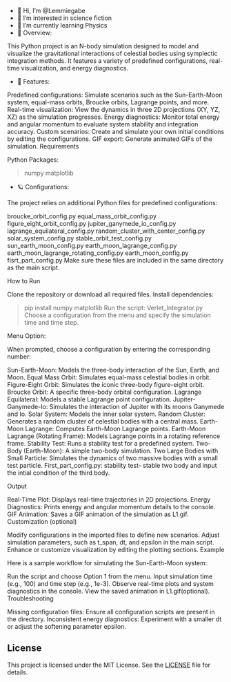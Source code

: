 - 👋 Hi, I’m @Lemmiegabe
- 👀 I’m interested in science fiction
- 🌱 I’m currently learning Physics
- 🔎 Overview: 	

This Python project is an N-body simulation designed to model and visualize the gravitational interactions of celestial bodies using symplectic integration methods. It features a variety of predefined configurations, real-time visualization, and energy diagnostics.

- 👀 Features:

Predefined configurations: Simulate scenarios such as the Sun-Earth-Moon system, equal-mass orbits, Broucke orbits, Lagrange points, and more.
Real-time visualization: View the dynamics in three 2D projections (XY, YZ, XZ) as the simulation progresses.
Energy diagnostics: Monitor total energy and angular momentum to evaluate system stability and integration accuracy.
Custom scenarios: Create and simulate your own initial conditions by editing the configurations.
GIF export: Generate animated GIFs of the simulation.
Requirements

Python Packages:
> numpy
> matplotlib
- 🪐 Configurations:
  
The project relies on additional Python files for predefined configurations:

broucke_orbit_config.py
equal_mass_orbit_config.py
figure_eight_orbit_config.py
jupiter_ganymede_io_config.py
lagrange_equilateral_config.py
random_cluster_with_center_config.py
solar_system_config.py
stable_orbit_test_config.py
sun_earth_moon_config.py
earth_moon_lagrange_config.py
earth_moon_lagrange_rotating_config.py
earth_moon_config.py
fisrt_part_config.py
Make sure these files are included in the same directory as the main script.

How to Run

Clone the repository or download all required files.
Install dependencies:
> pip install numpy matplotlib
Run the script:
> Verlet_Integrator.py
Choose a configuration from the menu and specify the simulation time and time step.

Menu Option:

When prompted, choose a configuration by entering the corresponding number:

Sun-Earth-Moon: Models the three-body interaction of the Sun, Earth, and Moon.
Equal Mass Orbit: Simulates equal-mass celestial bodies in orbit.
Figure-Eight Orbit: Simulates the iconic three-body figure-eight orbit.
Broucke Orbit: A specific three-body orbital configuration.
Lagrange Equilateral: Models a stable Lagrange point configuration.
Jupiter-Ganymede-Io: Simulates the interaction of Jupiter with its moons Ganymede and Io.
Solar System: Models the inner solar system.
Random Cluster: Generates a random cluster of celestial bodies with a central mass.
Earth-Moon Lagrange: Computes Earth-Moon Lagrange points.
Earth-Moon Lagrange (Rotating Frame): Models Lagrange points in a rotating reference frame.
Stability Test: Runs a stability test for a predefined system.
Two-Body (Earth-Moon): A simple two-body simulation.
Two Large Bodies with Small Particle: Simulates the dynamics of two massive bodies with a small test particle.
First_part_config.py: stability test- stable two body and input the intial condition of the third body.

Output

Real-Time Plot: Displays real-time trajectories in 2D projections.
Energy Diagnostics: Prints energy and angular momentum details to the console.
GIF Animation: Saves a GIF animation of the simulation as L1.gif.
Customization (optional)

Modify configurations in the imported files to define new scenarios.
Adjust simulation parameters, such as t_span, dt, and epsilon in the main script.
Enhance or customize visualization by editing the plotting sections.
Example

Here is a sample workflow for simulating the Sun-Earth-Moon system:

Run the script and choose Option 1 from the menu.
Input simulation time (e.g., 100) and time step (e.g., 1e-3).
Observe real-time plots and system diagnostics in the console.
View the saved animation in L1.gif(optional).
Troubleshooting

Missing configuration files: Ensure all configuration scripts are present in the directory.
Inconsistent energy diagnostics: Experiment with a smaller dt or adjust the softening parameter epsilon.

## License
This project is licensed under the MIT License. See the [LICENSE](LICENSE) file for details.

